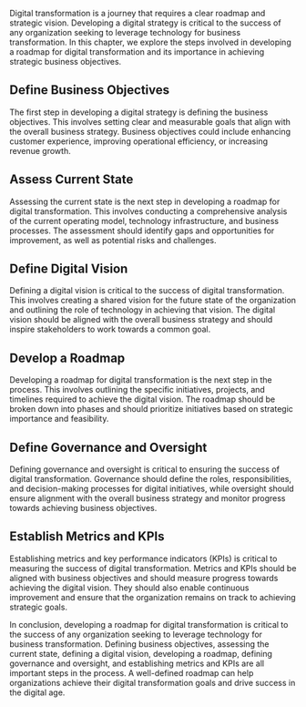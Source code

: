 
Digital transformation is a journey that requires a clear roadmap and strategic vision. Developing a digital strategy is critical to the success of any organization seeking to leverage technology for business transformation. In this chapter, we explore the steps involved in developing a roadmap for digital transformation and its importance in achieving strategic business objectives.

Define Business Objectives
--------------------------

The first step in developing a digital strategy is defining the business objectives. This involves setting clear and measurable goals that align with the overall business strategy. Business objectives could include enhancing customer experience, improving operational efficiency, or increasing revenue growth.

Assess Current State
--------------------

Assessing the current state is the next step in developing a roadmap for digital transformation. This involves conducting a comprehensive analysis of the current operating model, technology infrastructure, and business processes. The assessment should identify gaps and opportunities for improvement, as well as potential risks and challenges.

Define Digital Vision
---------------------

Defining a digital vision is critical to the success of digital transformation. This involves creating a shared vision for the future state of the organization and outlining the role of technology in achieving that vision. The digital vision should be aligned with the overall business strategy and should inspire stakeholders to work towards a common goal.

Develop a Roadmap
-----------------

Developing a roadmap for digital transformation is the next step in the process. This involves outlining the specific initiatives, projects, and timelines required to achieve the digital vision. The roadmap should be broken down into phases and should prioritize initiatives based on strategic importance and feasibility.

Define Governance and Oversight
-------------------------------

Defining governance and oversight is critical to ensuring the success of digital transformation. Governance should define the roles, responsibilities, and decision-making processes for digital initiatives, while oversight should ensure alignment with the overall business strategy and monitor progress towards achieving business objectives.

Establish Metrics and KPIs
--------------------------

Establishing metrics and key performance indicators (KPIs) is critical to measuring the success of digital transformation. Metrics and KPIs should be aligned with business objectives and should measure progress towards achieving the digital vision. They should also enable continuous improvement and ensure that the organization remains on track to achieving strategic goals.

In conclusion, developing a roadmap for digital transformation is critical to the success of any organization seeking to leverage technology for business transformation. Defining business objectives, assessing the current state, defining a digital vision, developing a roadmap, defining governance and oversight, and establishing metrics and KPIs are all important steps in the process. A well-defined roadmap can help organizations achieve their digital transformation goals and drive success in the digital age.
